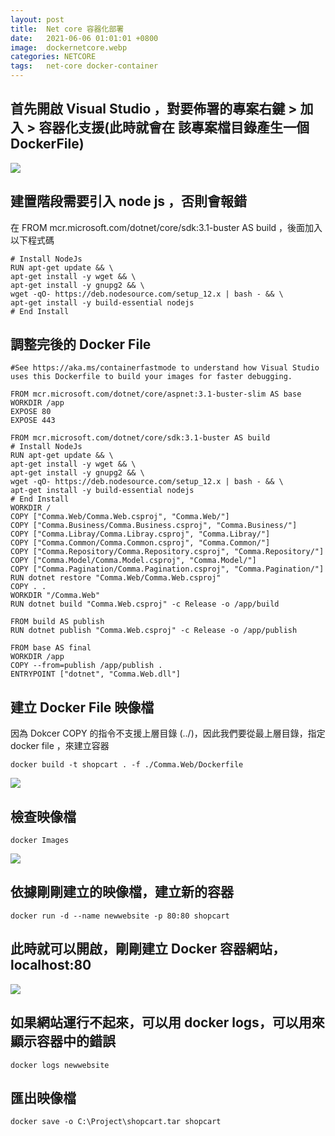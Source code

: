 ```yaml
---
layout: post
title:  Net core 容器化部署
date:   2021-06-06 01:01:01 +0800
image:  dockernetcore.webp
categories: NETCORE
tags:   net-core docker-container
---
```


## 首先開啟 Visual Studio ，對要佈署的專案右鍵 > 加入 > 容器化支援(此時就會在 該專案檔目錄產生一個 DockerFile)
![](https://i.imgur.com/pvyDtmo.webp)

## 建置階段需要引入 node js ，否則會報錯
在 FROM mcr.microsoft.com/dotnet/core/sdk:3.1-buster AS build ，後面加入以下程式碼

```
# Install NodeJs
RUN apt-get update && \
apt-get install -y wget && \
apt-get install -y gnupg2 && \
wget -qO- https://deb.nodesource.com/setup_12.x | bash - && \
apt-get install -y build-essential nodejs
# End Install
```
## 調整完後的 Docker File

```
#See https://aka.ms/containerfastmode to understand how Visual Studio uses this Dockerfile to build your images for faster debugging.

FROM mcr.microsoft.com/dotnet/core/aspnet:3.1-buster-slim AS base
WORKDIR /app
EXPOSE 80
EXPOSE 443

FROM mcr.microsoft.com/dotnet/core/sdk:3.1-buster AS build
# Install NodeJs
RUN apt-get update && \
apt-get install -y wget && \
apt-get install -y gnupg2 && \
wget -qO- https://deb.nodesource.com/setup_12.x | bash - && \
apt-get install -y build-essential nodejs
# End Install
WORKDIR /
COPY ["Comma.Web/Comma.Web.csproj", "Comma.Web/"]
COPY ["Comma.Business/Comma.Business.csproj", "Comma.Business/"]
COPY ["Comma.Libray/Comma.Libray.csproj", "Comma.Libray/"]
COPY ["Comma.Common/Comma.Common.csproj", "Comma.Common/"]
COPY ["Comma.Repository/Comma.Repository.csproj", "Comma.Repository/"]
COPY ["Comma.Model/Comma.Model.csproj", "Comma.Model/"]
COPY ["Comma.Pagination/Comma.Pagination.csproj", "Comma.Pagination/"]
RUN dotnet restore "Comma.Web/Comma.Web.csproj"
COPY . .
WORKDIR "/Comma.Web"
RUN dotnet build "Comma.Web.csproj" -c Release -o /app/build

FROM build AS publish
RUN dotnet publish "Comma.Web.csproj" -c Release -o /app/publish

FROM base AS final
WORKDIR /app
COPY --from=publish /app/publish .
ENTRYPOINT ["dotnet", "Comma.Web.dll"]
```
## 建立 Docker File 映像檔
因為 Dokcer COPY 的指令不支援上層目錄 (../)，因此我們要從最上層目錄，指定 docker file ，來建立容器

```
docker build -t shopcart . -f ./Comma.Web/Dockerfile
```
![](https://i.imgur.com/ZrseHZ1.webp)

## 檢查映像檔
```
docker Images
```
![](https://i.imgur.com/esTaYba.webp)

## 依據剛剛建立的映像檔，建立新的容器

```
docker run -d --name newwebsite -p 80:80 shopcart
```
## 此時就可以開啟，剛剛建立 Docker 容器網站，localhost:80 
![](https://i.imgur.com/scRG6mN.webp)

## 如果網站運行不起來，可以用 docker logs，可以用來顯示容器中的錯誤

```
docker logs newwebsite
```
## 匯出映像檔
```
docker save -o C:\Project\shopcart.tar shopcart
```



